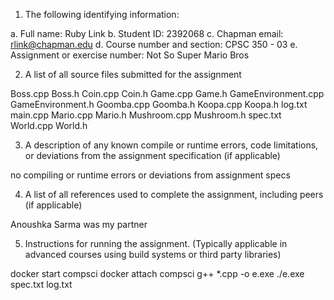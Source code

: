 1) The following identifying information:

a. Full name: Ruby Link
b. Student ID: 2392068
c. Chapman email: rlink@chapman.edu
d. Course number and section: CPSC 350 - 03
e. Assignment or exercise number: Not So Super Mario Bros

2) A list of all source files submitted for the assignment

  Boss.cpp
  Boss.h
  Coin.cpp
  Coin.h
  Game.cpp
  Game.h
  GameEnvironment.cpp
  GameEnvironment.h
  Goomba.cpp
  Goomba.h
  Koopa.cpp
  Koopa.h
  log.txt
  main.cpp
  Mario.cpp
  Mario.h
  Mushroom.cpp
  Mushroom.h
  spec.txt
  World.cpp
  World.h

3) A description of any known compile or runtime errors, code limitations, or deviations
from the assignment specification (if applicable)

  no compiling or runtime errors or deviations from assignment specs

4) A list of all references used to complete the assignment, including peers (if applicable)

  Anoushka Sarma was my partner

5) Instructions for running the assignment. (Typically applicable in advanced courses using
build systems or third party libraries)

docker start compsci
docker attach compsci
g++ *.cpp -o e.exe
./e.exe spec.txt log.txt